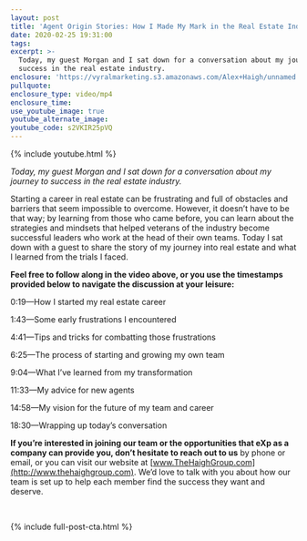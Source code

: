 ```yaml
---
layout: post
title: 'Agent Origin Stories: How I Made My Mark in the Real Estate Industry'
date: 2020-02-25 19:31:00
tags:
excerpt: >-
  Today, my guest Morgan and I sat down for a conversation about my journey to
  success in the real estate industry.
enclosure: 'https://vyralmarketing.s3.amazonaws.com/Alex+Haigh/unnamed.png'
pullquote:
enclosure_type: video/mp4
enclosure_time:
use_youtube_image: true
youtube_alternate_image:
youtube_code: s2VKIR25pVQ
---
```


{% include youtube.html %}

*Today, my guest Morgan and I sat down for a conversation about my journey to success in the real estate industry.*

Starting a career in real estate can be frustrating and full of obstacles and barriers that seem impossible to overcome. However, it doesn’t have to be that way; by learning from those who came before, you can learn about the strategies and mindsets that helped veterans of the industry become successful leaders who work at the head of their own teams. Today I sat down with a guest to share the story of my journey into real estate and what I learned from the trials I faced.

**Feel free to follow along in the video above, or you use the timestamps provided below to navigate the discussion at your leisure:**

0:19—How I started my real estate career

1:43—Some early frustrations I encountered&nbsp;

4:41—Tips and tricks for combatting those frustrations

6:25—The process of starting and growing my own team

9:04—What I’ve learned from my transformation

11:33—My advice for new agents

14:58—My vision for the future of my team and career

18:30—Wrapping up today’s conversation

**If you’re interested in joining our team or the opportunities that eXp as a company can provide you, don’t hesitate to reach out to us** by phone or email, or you can visit our website at [www.TheHaighGroup.com](http://www.thehaighgroup.com). We’d love to talk with you about how our team is set up to help each member find the success they want and deserve.

&nbsp;

{% include full-post-cta.html %}

&nbsp;
